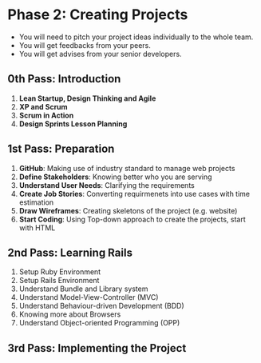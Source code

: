 # Phase 2: Creating Projects

- You will need to pitch your project ideas individually to the whole team.
- You will get feedbacks from your peers.
- You will get advises from your senior developers.

## 0th Pass: Introduction

1. **Lean Startup, Design Thinking and Agile**
2. **XP and Scrum**
3. **Scrum in Action**
4. **Design Sprints Lesson Planning**

## 1st Pass: Preparation

1. **GitHub**: Making use of industry standard to manage web projects
2. **Define Stakeholders**: Knowing better who you are serving
3. **Understand User Needs**: Clarifying the requirements
4. **Create Job Stories**: Converting requirmenets into use cases with time estimation
5. **Draw Wireframes**: Creating skeletons of the project (e.g. website)
6. **Start Coding**: Using Top-down approach to create the projects, start with HTML

## 2nd Pass: Learning Rails

1. Setup Ruby Environment
2. Setup Rails Environment
3. Understand Bundle and Library system
4. Understand Model-View-Controller (MVC)
5. Understand Behaviour-driven Development (BDD)
6. Knowing more about Browsers
7. Understand Object-oriented Programming (OPP)

## 3rd Pass: Implementing the Project
